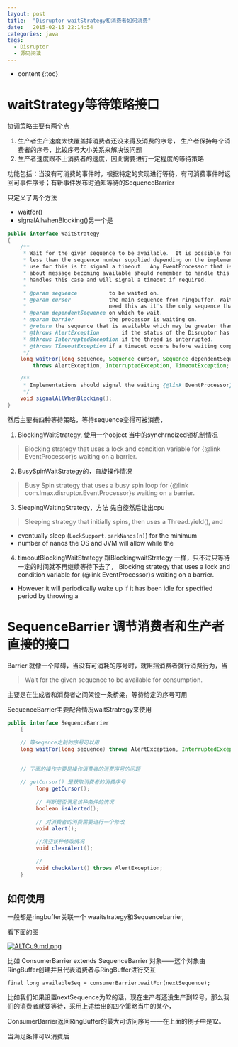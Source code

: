 ```yaml
---
layout: post
title:  "Disruptor waitStrategy和消费者如何消费"
date:   2015-02-15 22:14:54
categories: java
tags: 
  - Disruptor
  - 源码阅读
---
```


* content
{:toc}


# waitStrategy等待策略接口

协调策略主要有两个点
1. 生产者生产速度太快覆盖掉消费者还没来得及消费的序号， 生产者保持每个消费者的序号，比较序号大小关系来解决该问题
2. 生产者速度跟不上消费者的速度，因此需要进行一定程度的等待策略


功能包括：当没有可消费的事件时，根据特定的实现进行等待，有可消费事件时返回可事件序号；有新事件发布时通知等待的SequenceBarrier


只定义了两个方法

- waitfor()
- signalAllwhenBlocking()另一个是

```java
public interface WaitStrategy
{
    /**
     * Wait for the given sequence to be available.  It is possible for this method to return a value
     * less than the sequence number supplied depending on the implementation of the WaitStrategy.  A common
     * use for this is to signal a timeout.  Any EventProcessor that is using a WaitStrategy to get notifications
     * about message becoming available should remember to handle this case.  The {@link BatchEventProcessor} explicitly
     * handles this case and will signal a timeout if required.
     *
     * @param sequence          to be waited on.
     * @param cursor            the main sequence from ringbuffer. Wait/notify strategies will
     *                          need this as it's the only sequence that is also notified upon update.
     * @param dependentSequence on which to wait.
     * @param barrier           the processor is waiting on.
     * @return the sequence that is available which may be greater than the requested sequence.
     * @throws AlertException       if the status of the Disruptor has changed.
     * @throws InterruptedException if the thread is interrupted.
     * @throws TimeoutException if a timeout occurs before waiting completes (not used by some strategies)
     */
    long waitFor(long sequence, Sequence cursor, Sequence dependentSequence, SequenceBarrier barrier)
        throws AlertException, InterruptedException, TimeoutException;

    /**
     * Implementations should signal the waiting {@link EventProcessor}s that the cursor has advanced.
     */
    void signalAllWhenBlocking();
}
```


然后主要有四种等待策略，等待sequence变得可被消费，

1. BlockingWaitStrategy, 使用一个object 当中的synchrnoized锁机制情况
>Blocking strategy that uses a lock and condition variable for {@link EventProcessor}s waiting on a barrier.

2. BusySpinWaitStrategy的，自旋操作情况

>Busy Spin strategy that uses a busy spin loop for {@link com.lmax.disruptor.EventProcessor}s waiting on a barrier.


3. SleepingWaitingStrategy，方法 先自旋然后让出cpu

> Sleeping strategy that initially spins, then uses a Thread.yield(), and
 * eventually sleep (<code>LockSupport.parkNanos(n)</code>) for the minimum
 * number of nanos the OS and JVM will allow while the

4. timeoutBlockingWaitStrategy 跟BlockingwaitStrategy 一样，只不过只等待一定的时间就不再继续等待下去了，
Blocking strategy that uses a lock and condition variable for {@link EventProcessor}s waiting on a barrier.
 * However it will periodically wake up if it has been idle for specified period by throwing a

# SequenceBarrier 调节消费者和生产者直接的接口


Barrier 就像一个障碍，当没有可消耗的序号时，就阻挡消费者就行消费行为，当

>Wait for the given sequence to be available for consumption.

主要是在生成者和消费者之间架设一条桥梁，等待给定的序号可用

SequenceBarrier主要配合情况waitStratregy来使用

```java
public interface SequenceBarrier
	{
	
	// 等seqence之前的序号可以用
	long waitFor(long sequence) throws AlertException, InterruptedException, TimeoutException;
	
	
	// 下面的操作主要是操作消费者的消费序号的问题
	
	// getCursor() 是获取消费者的消费序号
		 long getCursor();
		 
		 // 判断是否满足该种条件的情况
		 boolean isAlerted();
		 
		 // 对消费者的消费需要进行一个修改
		 void alert();
		 
		 //清空该种修改情况
		 void clearAlert();
		 
		 // 
		 void checkAlert() throws AlertException;
	}
```

## 如何使用
一般都是ringbuffer关联一个 waaitstrategy和Sequencebarrier,  

看下面的图


[![ALTCu9.md.png](https://s2.ax1x.com/2019/04/13/ALTCu9.md.png)](https://imgchr.com/i/ALTCu9)


比如 ConsumerBarrier extends SequenceBarrier 对象——这个对象由RingBuffer创建并且代表消费者与RingBuffer进行交互

```
final long availableSeq = consumerBarrier.waitFor(nextSequence);

```


比如我们如果设置nextSequence为12的话，现在生产者还没生产到12号，那么我们的消费者就要等待，采用上述给出的四个策略当中的某个，


ConsumerBarrier返回RingBuffer的最大可访问序号——在上面的例子中是12。 

当满足条件可以消费后
